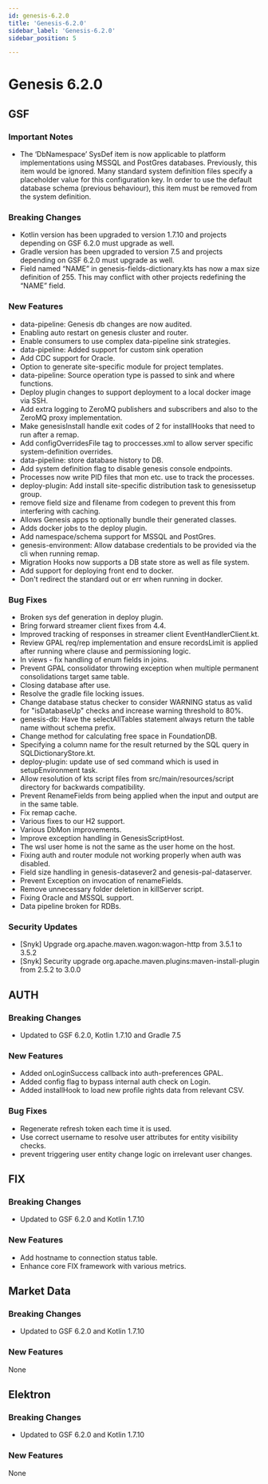 ```yaml
---
id: genesis-6.2.0
title: 'Genesis-6.2.0'
sidebar_label: 'Genesis-6.2.0'
sidebar_position: 5

---
```

# Genesis 6.2.0

## GSF

### Important Notes

- The ‘DbNamespace’ SysDef item is now applicable to platform implementations using MSSQL and PostGres databases. Previously, this item would be ignored. Many standard system definition files specify a placeholder value for this configuration key. In order to use the default database schema (previous behaviour), this item must be removed from the system definition.

### Breaking Changes

- Kotlin version has been upgraded to version 1.7.10 and projects depending on GSF 6.2.0 must upgrade as well.
- Gradle version has been upgraded to version 7.5 and projects depending on GSF 6.2.0 must upgrade as well.
- Field named “NAME” in genesis-fields-dictionary.kts has now a max size definition of 255. This may conflict with other projects redefining the “NAME” field.

### New Features

- data-pipeline: Genesis db changes are now audited.
- Enabling auto restart on genesis cluster and router.
- Enable consumers to use complex data-pipeline sink strategies.
- data-pipeline: Added support for custom sink operation
- Add CDC support for Oracle.
- Option to generate site-specific module for project templates.
- data-pipeline: Source operation type is passed to sink and where functions.
- Deploy plugin changes to support deployment to a local docker image via SSH.
- Add extra logging to ZeroMQ publishers and subscribers and also to the ZeroMQ proxy implementation.
- Make genesisInstall handle exit codes of 2 for installHooks that need to run after a remap.
- Add configOverridesFile tag to proccesses.xml to allow server specific system-definition overrides.
- data-pipeline: store database history to DB.
- Add system definition flag to disable genesis console endpoints.
- Processes now write PID files that mon etc. use to track the processes.
- deploy-plugin: Add install site-specific distribution task to genesissetup group.
- remove field size and filename from codegen to prevent this from interfering with caching.
- Allows Genesis apps to optionally bundle their generated classes.
- Adds docker jobs to the deploy plugin.
- Add namespace/schema support for MSSQL and PostGres.
- genesis-environment: Allow database credentials to be provided via the cli when running remap.
- Migration Hooks now supports a DB state store as well as file system.
- Add support for deploying front end to docker.
- Don't redirect the standard out or err when running in docker.

### Bug Fixes

- Broken sys def generation in deploy plugin.
- Bring forward streamer client fixes from 4.4.
- Improved tracking of responses in streamer client EventHandlerClient.kt.
- Review GPAL req/rep implementation and ensure recordsLimit is applied after running where clause and permissioning logic.
- In views - fix handling of enum fields in joins.
- Prevent GPAL consolidator throwing exception when multiple permanent consolidations target same table.
- Closing database after use.
- Resolve the gradle file locking issues.
- Change database status checker to consider WARNING status as valid for "isDatabaseUp" checks and increase warning threshold to 80%.
- genesis-db: Have the selectAllTables statement always return the table name without schema prefix.
- Change method for calculating free space in FoundationDB.
- Specifying a column name for the result returned by the SQL query in SQLDictionaryStore.kt.
- deploy-plugin: update use of sed command which is used in setupEnvironment task.
- Allow resolution of kts script files from src/main/resources/script directory for backwards compatibility.
- Prevent RenameFields from being applied when the input and output are in the same table.
- Fix remap cache.
- Various fixes to our H2 support.
- Various DbMon improvements.
- Improve exception handling in GenesisScriptHost.
- The wsl user home is not the same as the user home on the host.
- Fixing auth and router module not working properly when auth was disabled.
- Field size handling in genesis-datasever2 and genesis-pal-dataserver.
- Prevent Exception on invocation of renameFields.
- Remove unnecessary folder deletion in killServer script.
- Fixing Oracle and MSSQL support.
- Data pipeline broken for RDBs.

### Security Updates

- [Snyk] Upgrade org.apache.maven.wagon:wagon-http from 3.5.1 to 3.5.2
- [Snyk] Security upgrade org.apache.maven.plugins:maven-install-plugin from 2.5.2 to 3.0.0

## AUTH

### Breaking Changes

- Updated to GSF 6.2.0, Kotlin 1.7.10 and Gradle 7.5

### New Features

- Added onLoginSuccess callback into auth-preferences GPAL.
- Added config flag to bypass internal auth check on Login.
- Added installHook to load new profile rights data from relevant CSV.

### Bug Fixes

- Regenerate refresh token each time it is used.
- Use correct username to resolve user attributes for entity visibility checks.
- prevent triggering user entity change logic on irrelevant user changes.

## FIX

### Breaking Changes

- Updated to GSF 6.2.0 and Kotlin 1.7.10

### New Features

- Add hostname to connection status table.
- Enhance core FIX framework with various metrics.

## Market Data

### Breaking Changes

- Updated to GSF 6.2.0 and Kotlin 1.7.10

### New Features

None

## Elektron

### Breaking Changes

- Updated to GSF 6.2.0 and Kotlin 1.7.10

### New Features

None